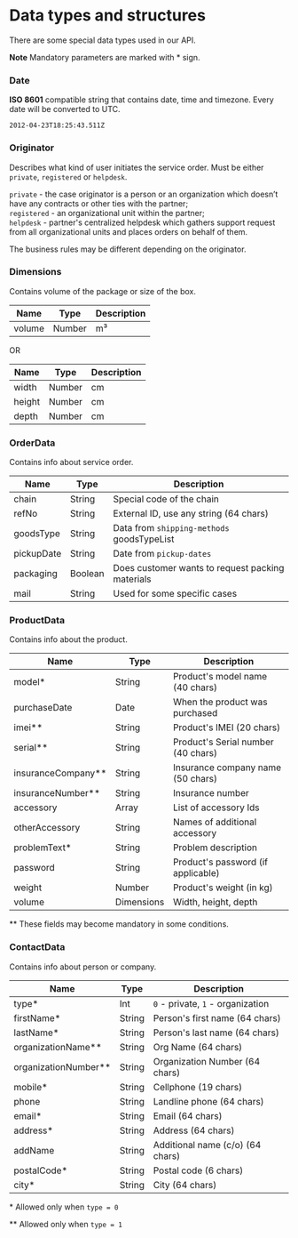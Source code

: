 # Data types and structures

There are some special data types used in our API.

**Note** Mandatory parameters are marked with  *  sign.

### Date

**ISO 8601** compatible string that contains date, time and timezone. Every date will be converted to UTC.

`2012-04-23T18:25:43.511Z`

### Originator

Describes what kind of user initiates the service order. Must be either `private`, `registered` or `helpdesk`.

`private` - the case originator is a person or an organization which doesn’t have any contracts or other ties with the partner;<br>
`registered` - an organizational unit within the partner;<br>
`helpdesk` - partner's centralized helpdesk which gathers support request from all organizational units and places orders on behalf of them.

The business rules may be different depending on the originator.

### Dimensions

Contains volume of the package or size of the box.

| Name                   | Type       | Description                             |
| ---------------------- | ---------- | --------------------------------------- |
| volume                 | Number     | m³                                      |

OR

| Name                   | Type       | Description                             |
| ---------------------- | ---------- | --------------------------------------- |
| width                  | Number     | cm                                      |
| height                 | Number     | cm                                      |
| depth                  | Number     | cm                                      |

### OrderData

Contains info about service order.

| Name                   | Type       | Description                                |
| ---------------------- | ---------- | ------------------------------------------ |
| chain                  | String     | Special code of the chain                  |
| refNo                  | String     | External ID, use any string (64 chars)     |
| goodsType              | String     | Data from `shipping-methods` goodsTypeList |
| pickupDate             | String     | Date from `pickup-dates`                   |
| packaging              | Boolean    | Does customer wants to request packing materials |
| mail                   | String     | Used for some specific cases               |


### ProductData

Contains info about the product.

| Name                   | Type       | Description                             |
| ---------------------- | ---------- | --------------------------------------- |
| model*      					 | String     | Product's model name (40 chars)         |
| purchaseDate           | Date       | When the product was purchased          |
| imei**      					 | String     | Product's IMEI (20 chars)           		|
| serial**    					 | String     | Product's Serial number (40 chars)      |
| insuranceCompany**     | String     | Insurance company name (50 chars)       |
| insuranceNumber**      | String     | Insurance number                        |
| accessory              | Array      | List of accessory Ids                   |
| otherAccessory         | String     | Names of additional accessory           |
| problemText*					 | String   	| Problem description                     |
| password               | String     | Product's password (if applicable)      |
| weight                 | Number     | Product's weight (in kg)                |
| volume                 | Dimensions | Width, height, depth                    |

\*\* These fields may become mandatory in some conditions.

### ContactData

Contains info about person or company.

| Name                    | Type       | Description                             |
| ----------------------- | ---------- | --------------------------------------- |
| type*       						| Int        | `0` - private, `1` - organization 			 |
| firstName*  						| String     | Person's first name (64 chars)          |
| lastName*   						| String     | Person's last name (64 chars)           |
| organizationName**      | String     | Org Name (64 chars)                     |
| organizationNumber**    | String     | Organization Number (64 chars)          |
| mobile*     						| String     | Cellphone (19 chars)                    |
| phone                  	| String     | Landline phone (64 chars)               |
| email*     							| String     | Email (64 chars)                        |
| address*    						| String     | Address (64 chars)                      |
| addName               	| String     | Additional name (c/o) (64 chars)        |
| postalCode* 						| String     | Postal code (6 chars)                   |
| city*       						| String     | City (64 chars)                         |

\* Allowed only when `type = 0`

\*\* Allowed only when `type = 1`

